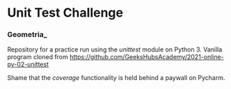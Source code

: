 # Unit Test Challenge


### Geometria_

Repository for a practice run using the _unittest_ module on Python 3. Vanilla program cloned from https://github.com/GeeksHubsAcademy/2021-online-py-02-unittest

Shame that the _coverage_ functionality is held behind a paywall on Pycharm.